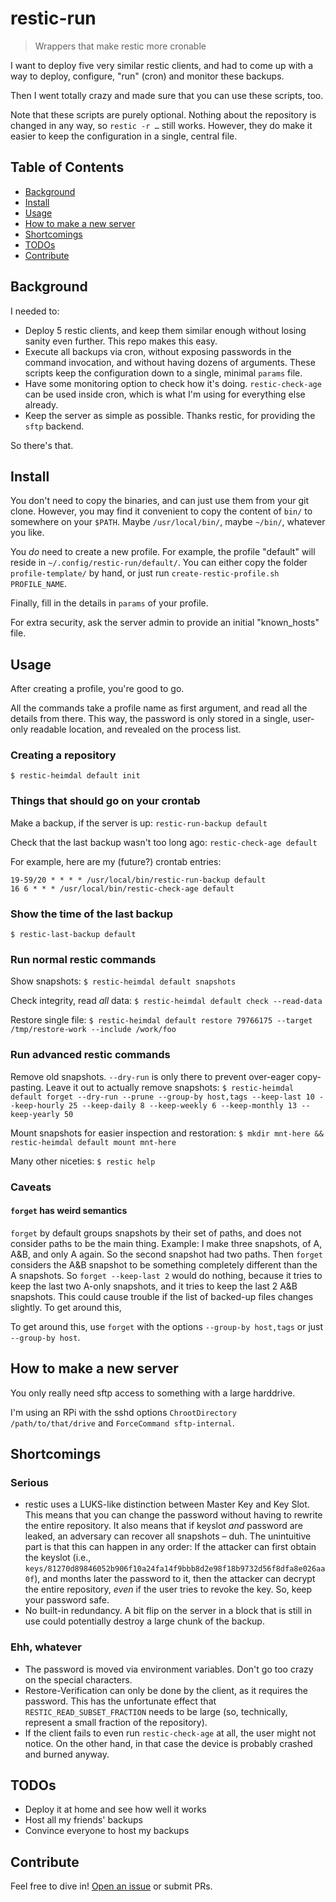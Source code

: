 # restic-run

> Wrappers that make restic more cronable

I want to deploy five very similar restic clients, and had to come up with a
way to deploy, configure, "run" (cron) and monitor these backups.

Then I went totally crazy and made sure that you can use these scripts, too.

Note that these scripts are purely optional.  Nothing about the repository
is changed in any way, so `restic -r …` still works.  However, they do make it
easier to keep the configuration in a single, central file.

## Table of Contents

- [Background](#background)
- [Install](#install)
- [Usage](#usage)
- [How to make a new server](#how-to-make-a-new-server)
- [Shortcomings](#shortcomings)
- [TODOs](#todos)
- [Contribute](#contribute)

## Background

I needed to:

- Deploy 5 restic clients, and keep them similar enough without losing sanity even further.  This repo makes this easy.
- Execute all backups via cron, without exposing passwords in the command invocation, and without having dozens of arguments.  These scripts keep the configuration down to a single, minimal `params` file.
- Have some monitoring option to check how it's doing.  `restic-check-age` can be used inside cron, which is what I'm using for everything else already.
- Keep the server as simple as possible.  Thanks restic, for providing the `sftp` backend.

So there's that.

## Install

You don't need to copy the binaries, and can just use them from your git clone.
However, you may find it convenient to copy the content of `bin/` to somewhere on your `$PATH`.
Maybe `/usr/local/bin/`, maybe `~/bin/`, whatever you like.

You *do* need to create a new profile.  For example, the profile "default" will reside in `~/.config/restic-run/default/`.
You can either copy the folder `profile-template/` by hand, or just run `create-restic-profile.sh PROFILE_NAME`.

Finally, fill in the details in `params` of your profile.

For extra security, ask the server admin to provide an initial "known_hosts" file.

## Usage

After creating a profile, you're good to go.

All the commands take a profile name as first argument, and read all the details from there.
This way, the password is only stored in a single, user-only readable location, and revealed on the process list.

### Creating a repository

`$ restic-heimdal default init`

### Things that should go on your crontab

Make a backup, if the server is up: `restic-run-backup default`

Check that the last backup wasn't too long ago: `restic-check-age default`

For example, here are my (future?) crontab entries:
```
19-59/20 * * * * /usr/local/bin/restic-run-backup default
16 6 * * * /usr/local/bin/restic-check-age default
```

### Show the time of the last backup

`$ restic-last-backup default`

### Run normal restic commands

Show snapshots:
`$ restic-heimdal default snapshots`

Check integrity, read *all* data:
`$ restic-heimdal default check --read-data`

Restore single file:
`$ restic-heimdal default restore 79766175 --target /tmp/restore-work --include /work/foo`

### Run advanced restic commands

Remove old snapshots. `--dry-run` is only there to prevent over-eager copy-pasting.  Leave it out to actually remove snapshots:
`$ restic-heimdal default forget --dry-run --prune --group-by host,tags --keep-last 10 --keep-hourly 25 --keep-daily 8 --keep-weekly 6 --keep-monthly 13 --keep-yearly 50`

Mount snapshots for easier inspection and restoration:
`$ mkdir mnt-here && restic-heimdal default mount mnt-here`

Many other niceties:
`$ restic help`

### Caveats

#### `forget` has weird semantics

`forget` by default groups snapshots by their set of paths, and does not consider paths to be the main thing.  Example: I make three snapshots, of A, A&B, and only A again.  So the second snapshot had two paths.  Then `forget` considers the A&B snapshot to be something completely different than the A snapshots.  So `forget --keep-last 2` would do nothing, because it tries to keep the last two A-only snapshots, and it tries to keep the last 2 A&B snapshots.  This could cause trouble if the list of backed-up files changes slightly.  To get around this,

To get around this, use `forget` with the options `--group-by host,tags` or just `--group-by host`.

## How to make a new server

You only really need sftp access to something with a large harddrive.

I'm using an RPi with the sshd options `ChrootDirectory /path/to/that/drive` and `ForceCommand sftp-internal`.

## Shortcomings

### Serious

- restic uses a LUKS-like distinction between Master Key and Key Slot.  This means that you can change the password without having to rewrite the entire repository.  It also means that if keyslot *and* password are leaked, an adversary can recover all snapshots – duh.  The unintuitive part is that this can happen in any order: If the attacker can first obtain the keyslot (i.e., `keys/81270d89846052b906f10a24fa14f9bbb8d2e98f18b9732d56f8dfa8e026aa0f`), and months later the password to it, then the attacker can decrypt the entire repository, *even* if the user tries to revoke the key.  So, keep your password safe.
- No built-in redundancy.  A bit flip on the server in a block that is still in use could potentially destroy a large chunk of the backup.

### Ehh, whatever

- The password is moved via environment variables.  Don't go too crazy on the special characters.
- Restore-Verification can only be done by the client, as it requires the password.  This has the unfortunate effect that `RESTIC_READ_SUBSET_FRACTION` needs to be large (so, technically, represent a small fraction of the repository).
- If the client fails to even run `restic-check-age` at all, the user might not notice.  On the other hand, in that case the device is probably crashed and burned anyway.

## TODOs

- Deploy it at home and see how well it works
- Host all my friends' backups
- Convince everyone to host my backups

## Contribute

Feel free to dive in! [Open an issue](https://github.com/BenWiederhake/restic-run/issues/new) or submit PRs.
